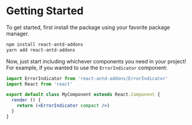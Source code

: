 # Getting Started

To get started, first install the package using your favorite package
manager.

```sh
npm install react-antd-addons
yarn add react-antd-addons
```

Now, just start including whichever components you need in your project!
For example, if you wanted to use the `ErrorIndicator` component:

```jsx
import ErrorIndicator from 'react-antd-addons/ErrorIndicator'
import React from 'react'

export default class MyComponent extends React.Component {
  render () {
    return (<ErrorIndicator compact />)
  }
}
```
